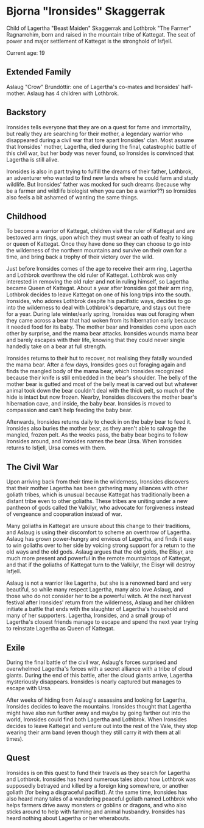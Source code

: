# Bjorna "Ironsides" Skaggerrak

Child of Lagertha "Beast Maiden" Skaggerrak and Lothbrok "The Farmer" Ragnarrohim, born and raised in the mountain tribe of Kattegat. The seat of power and major settlement of Kattegat is the stronghold of Isfjell. 

Current age: 19

## Extended Family

Aslaug "Crow" Brundóttir: one of Lagertha's co-mates and Ironsides' half-mother. Aslaug has 4 children with Lothbrok. 

## Backstory

Ironsides tells everyone that they are on a quest for fame and immortality, but really they are searching for their mother, a legendary warrior who disappeared during a civil war that tore apart Ironsides' clan. Most assume that Ironsides' mother, Lagertha, died during the final, catastrophic battle of this civil war, but her body was never found, so Ironsides is convinced that Lagertha is still alive.

Ironsides is also in part trying to fulfill the dreams of their father, Lothbrok, an adventurer who wanted to find new lands where he could farm and study wildlife. But Ironsides' father was mocked for such dreams (because why be a farmer and wildlife biologist when you can be a warrior??) so Ironsides also feels a bit ashamed of wanting the same things.

## Childhood

To become a warrior of Kattegat, children visit the ruler of Kattegat and are bestowed arm rings, upon which they must swear an oath of fealty to king or queen of Kattegat. Once they have done so they can choose to go into the wilderness of the northern mountains and survive on their own for a time, and bring back a trophy of their victory over the wild. 

Just before Ironsides comes of the age to receive their arm ring, Lagertha and Lothbrok overthrew the old ruler of Kattegat. Lothbrok was only interested in removing the old ruler and not in ruling himself, so Lagertha became Queen of Kattegat. About a year after Ironsides got their arm ring, Lothbrok decides to leave Kattegat on one of his long trips into the south. Ironsides, who adores Lothbrok despite his pacifistic ways, decides to go into the wilderness to deal with Lothbrok's departure, and stays out there for a year. During late winter/early spring, Ironsides was out foraging when they came across a bear that had woken from its hibernation early because it needed food for its baby. The mother bear and Ironsides come upon each other by surprise, and the mama bear attacks. Ironsides wounds mama bear and barely escapes with their life, knowing that they could never single handedly take on a bear at full strength.

Ironsides returns to their hut to recover, not realising they fatally wounded the mama bear. After a few days, Ironsides goes out foraging again and finds the mangled body of the mama bear, which Ironsides recognized because their knife is still embedded in the bear's shoulder. The belly of the mother bear is gutted and most of the belly meat is carved out but whatever animal took down the bear couldn't deal with the thick pelt, so much of the hide is intact but now frozen. Nearby, Ironsides discovers the mother bear's hibernation cave, and inside, the baby bear. Ironsides is moved to compassion and can't help feeding the baby bear. 

Afterwards, Ironsides returns daily to check in on the baby bear to feed it. Ironsides also buries the mother bear, as they aren't able to salvage the mangled, frozen pelt. As the weeks pass, the baby bear begins to follow Ironsides around, and Ironsides names the bear Ursa. When Ironsides returns to Isfjell, Ursa comes with them. 

## The Civil War

Upon arriving back from their time in the wilderness, Ironsides discovers that their mother Lagertha has been gathering many alliances with other goliath tribes, which is unusual because Kattegat has traditionally been a distant tribe even to other goliaths. These tribes are uniting under a new pantheon of gods called the Valkilyr, who advocate for forgiveness instead of vengeance and cooperation instead of war. 

Many goliaths in Kattegat are unsure about this change to their traditions, and Aslaug is using their discomfort to scheme an overthrow of Lagertha. Aslaug has grown power-hungry and envious of Lagertha, and finds it easy to win goliaths over to her side by voicing strong support for a return to the old ways and the old gods. Aslaug argues that the old golds, the Elisyr, are much more present and powerful in the remote mountaintops of Kattegat, and that if the goliaths of Kattegat turn to the Valkilyr, the Elisyr will destroy Isfjell.

Aslaug is not a warrior like Lagertha, but she is a renowned bard and very beautiful, so while many respect Lagertha, many also love Aslaug, and those who do not consider her to be a powerful witch. At the next harvest festival after Ironsides' return from the wilderness, Aslaug and her children initiate a battle that ends with the slaughter of Lagertha's household and many of her supporters. Lagertha, Ironsides, and a small group of Lagertha's closest friends manage to escape and spend the next year trying to reinstate Lagertha as Queen of Kattegat. 

## Exile

During the final battle of the civil war, Aslaug's forces surprised and overwhelmed Lagertha's forces with a secret alliance with a tribe of cloud giants. During the end of this battle, after the cloud giants arrive, Lagertha mysteriously disappears. Ironsides is nearly captured but manages to escape with Ursa. 

After weeks of hiding from Aslaug's assassins and looking for Lagertha, Ironsides decides to leave the mountains. Ironsides thought that Lagertha might have also run further away and maybe by going farther out into the world, Ironsides could find both Lagertha and Lothbrok. When Ironsides decides to leave Kattegat and venture out into the rest of the Vale, they stop wearing their arm band (even though they still carry it with them at all times). 

## Quest

Ironsides is on this quest to fund their travels as they search for Lagertha and Lothbrok. Ironsides has heard numerous tales about how Lothbrok was supposedly betrayed and killed by a foreign king somewhere, or another goliath (for being a disgraceful pacifist). At the same time, Ironsides has also heard many tales of a wandering peaceful goliath named Lothbrok who helps farmers drive away monsters or goblins or dragons, and who also sticks around to help with farming and animal husbandry. Ironsides has heard nothing about Lagertha or her wherabouts. 

